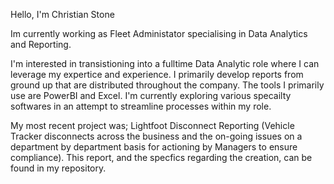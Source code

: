 Hello, I'm Christian Stone

Im currently working as Fleet Administator specialising in Data Analytics and Reporting.

I'm interested in transistioning into a fulltime Data Analytic role where I can leverage my expertice and experience. I primarily develop reports from ground up that are distributed throughout the company. The tools I primarily use are PowerBI and Excel. I'm currently exploring various specailty softwares in an attempt to streamline processes within my role.

My most recent project was; Lightfoot Disconnect Reporting (Vehicle Tracker disconnects across the business and the on-going issues on a department by department basis for actioning by Managers to ensure compliance). This report, and the specfics regarding the creation, can be found in my repository.



<!--
**StoneAYIT/StoneAYIT** is a ✨ _special_ ✨ repository because its `README.md` (this file) appears on your GitHub profile.

Here are some ideas to get you started:

- 🔭 I’m currently working on ...
- 🌱 I’m currently learning ...
- 👯 I’m looking to collaborate on ...
- 🤔 I’m looking for help with ...
- 💬 Ask me about ...
- 📫 How to reach me: ...
- 😄 Pronouns: ...
- ⚡ Fun fact: ...
-->
